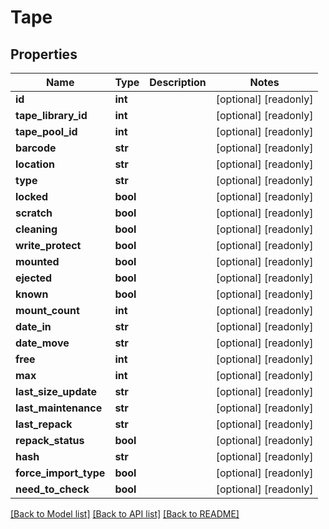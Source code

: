 # Tape

## Properties
Name | Type | Description | Notes
------------ | ------------- | ------------- | -------------
**id** | **int** |  | [optional] [readonly] 
**tape_library_id** | **int** |  | [optional] [readonly] 
**tape_pool_id** | **int** |  | [optional] [readonly] 
**barcode** | **str** |  | [optional] [readonly] 
**location** | **str** |  | [optional] [readonly] 
**type** | **str** |  | [optional] [readonly] 
**locked** | **bool** |  | [optional] [readonly] 
**scratch** | **bool** |  | [optional] [readonly] 
**cleaning** | **bool** |  | [optional] [readonly] 
**write_protect** | **bool** |  | [optional] [readonly] 
**mounted** | **bool** |  | [optional] [readonly] 
**ejected** | **bool** |  | [optional] [readonly] 
**known** | **bool** |  | [optional] [readonly] 
**mount_count** | **int** |  | [optional] [readonly] 
**date_in** | **str** |  | [optional] [readonly] 
**date_move** | **str** |  | [optional] [readonly] 
**free** | **int** |  | [optional] [readonly] 
**max** | **int** |  | [optional] [readonly] 
**last_size_update** | **str** |  | [optional] [readonly] 
**last_maintenance** | **str** |  | [optional] [readonly] 
**last_repack** | **str** |  | [optional] [readonly] 
**repack_status** | **bool** |  | [optional] [readonly] 
**hash** | **str** |  | [optional] [readonly] 
**force_import_type** | **bool** |  | [optional] [readonly] 
**need_to_check** | **bool** |  | [optional] [readonly] 

[[Back to Model list]](../README.md#documentation-for-models) [[Back to API list]](../README.md#documentation-for-api-endpoints) [[Back to README]](../README.md)


